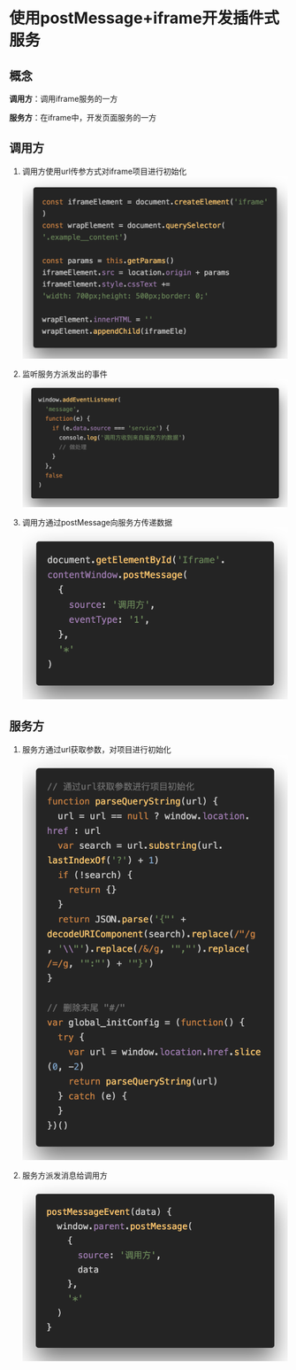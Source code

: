 # 使用postMessage+iframe开发插件式服务

## 概念

**调用方**：调用iframe服务的一方

**服务方**：在iframe中，开发页面服务的一方

## 调用方

1. 调用方使用url传参方式对iframe项目进行初始化
   ![调用方使用url传参方式对iframe项目进行初始化](../assets/iframe-message0.png)

2. 监听服务方派发出的事件
   ![监听服务方派发出的事件](../assets/iframe-message1.png)

3. 调用方通过postMessage向服务方传递数据
   ![调用方使用url传参方式对iframe项目进行初始化](../assets/iframe-message2.png)

## 服务方

1. 服务方通过url获取参数，对项目进行初始化
   ![调用方使用url传参方式对iframe项目进行初始化](../assets/iframe-message3.png)

2. 服务方派发消息给调用方
   ![调用方使用url传参方式对iframe项目进行初始化](../assets/iframe-message4.png)
